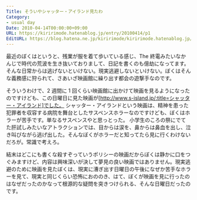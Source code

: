 ```yaml
---
Title: そういやシャッター・アイランド見たわ
Category:
- usual day
Date: 2010-04-14T00:00:00+09:00
URL: https://kiririmode.hatenablog.jp/entry/20100414/p1
EditURL: https://blog.hatena.ne.jp/kiririmode/kiririmode.hatenablog.jp/atom/entry/8454420450078211972
---
```



最近のぼくはというと、残業が服を着て歩いている感じ、The 終電みたいなかんじで時代の荒波を生き抜いておりまして、日記を書くのも億劫になってます。
そんな日常からは逃げないといけない。現実逃避しないといけない。ぼくはそんな義務感に狩られて、さあいざ映画館に繰り出す都会の遊撃手なのです。

そういうわけで、2 週間に 1 回くらい映画館に出かけて映画を見るようになったのですけども、この日曜日に見た映画が[http://www.s-island.jp/:title=シャッター・アイランド]でした。
シャッター・アイランドという映画は、精神を患った犯罪者を収容する病院を舞台としたサスペンスホラーなのですけども、ぼくはホラーが苦手です。単なるサスペンスやと思っとった。
小学生のころの祭にでてた肝試しみたいなアトラクションでは、目からは涙を、鼻からは鼻血を出し、泣き叫びながら逃げ出した。そんなぼくがホラーだと知ってたら見に行くわけないだろが。常識で考えろ。

結末はどこにも書くな殺すぞっていうポリシーの映画だからぼくは静かに口をつぐみますけど、内容は興味深いが決して夢見の良い映画ではありません。現実逃避のために映画を見たぼくは、現実に漕ぎ出す日曜日の午後になぜか苦手なホラーを見て、現実と同じくらい恐怖におののき、はて、ぼくが映画を見に行ったのはなぜだったのかなって根源的な疑問を突きつけられる、そんな日曜日だったのです。
